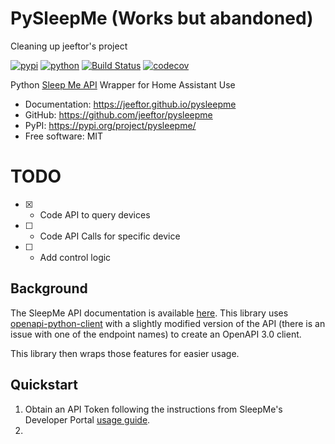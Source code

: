 # PySleepMe (Works but abandoned)

Cleaning up jeeftor's project

[![pypi](https://img.shields.io/pypi/v/pysleepme.svg)](https://pypi.org/project/pysleepme/)
[![python](https://img.shields.io/pypi/pyversions/pysleepme.svg)](https://pypi.org/project/pysleepme/)
[![Build Status](https://github.com/jeeftor/pysleepme/actions/workflows/dev.yml/badge.svg)](https://github.com/jeeftor/pysleepme/actions/workflows/dev.yml)
[![codecov](https://codecov.io/gh/jeeftor/pysleepme/branch/main/graphs/badge.svg)](https://codecov.io/github/jeeftor/pysleepme)


Python [Sleep Me API](https://docs.developer.sleep.me/api/) Wrapper for Home Assistant Use


* Documentation: <https://jeeftor.github.io/pysleepme>
* GitHub: <https://github.com/jeeftor/pysleepme>
* PyPI: <https://pypi.org/project/pysleepme/>
* Free software: MIT

# TODO

- [x] - Code API to query devices
- [ ] - Code API Calls for specific device
- [ ] - Add control logic

## Background

The SleepMe API documentation is available [here](https://docs.developer.sleep.me/api/). This library uses [openapi-python-client](https://www.google.com/search?client=safari&rls=en&q=openapi-python-client&ie=UTF-8&oe=UTF-8) with a slightly modified version of the API (there is an issue with one of the endpoint names) to create an OpenAPI 3.0 client.

This library then wraps those features for easier usage.
## Quickstart

1. Obtain an API Token following the instructions from SleepMe's Developer Portal [usage guide](https://docs.developer.sleep.me/docs/).
1.